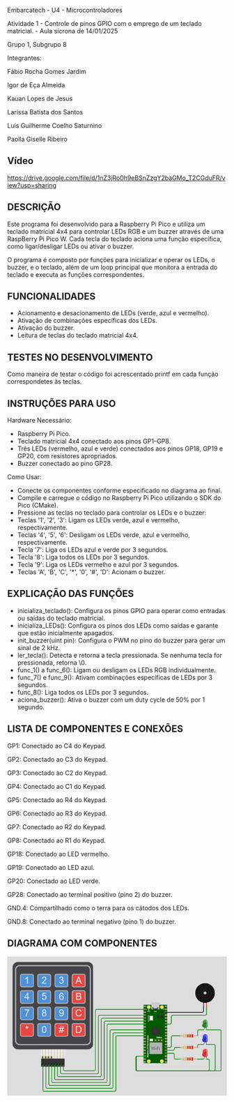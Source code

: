 Embarcatech - U4 - Microcontroladores

Atividade 1 - Controle de pinos GPIO com o emprego de um teclado matricial. - Aula sícrona de 14/01/2025

Grupo 1, Subgrupo 8

Integrantes:

Fábio Rocha Gomes Jardim

Igor de Eça Almeida

Kauan Lopes de Jesus

Larissa Batista dos Santos

Luis Guilherme Coelho Saturnino

Paolla Giselle Ribeiro

## Vídeo

https://drive.google.com/file/d/1nZ3jRo0h9eBSnZzgY2baGMo_T2CGduFR/view?usp=sharing


## DESCRIÇÃO

Este programa foi desenvolvido para a Raspberry Pi Pico e utiliza um teclado matricial 4x4 para controlar LEDs RGB e um buzzer através de uma RaspBerry Pi Pico W. Cada tecla do teclado aciona uma função específica, como ligar/desligar LEDs ou ativar o buzzer.

O programa é composto por funções para inicializar e operar os LEDs, o buzzer, e o teclado, além de um loop principal que monitora a entrada do teclado e executa as funções correspondentes.


## FUNCIONALIDADES

- Acionamento e desacionamento de LEDs (verde, azul e vermelho).
- Ativação de combinações específicas dos LEDs.
- Ativação do buzzer.
- Leitura de teclas do teclado matricial 4x4.


## TESTES NO DESENVOLVIMENTO

Como maneira de testar o código foi acrescentado printf em cada função correspondetes às teclas.


## INSTRUÇÕES PARA USO

Hardware Necessário:

- Raspberry Pi Pico.
- Teclado matricial 4x4 conectado aos pinos GP1–GP8.
- Três LEDs (vermelho, azul e verde) conectados aos pinos GP18, GP19 e GP20, com resistores apropriados.
- Buzzer conectado ao pino GP28.

Como Usar:

- Conecte os componentes conforme especificado no diagrama ao final.
- Compile e carregue o código no Raspberry Pi Pico utilizando o SDK do Pico (CMake).
- Pressione as teclas no teclado para controlar os LEDs e o buzzer:
- Teclas '1', '2', '3': Ligam os LEDs verde, azul e vermelho, respectivamente.
- Teclas '4', '5', '6': Desligam os LEDs verde, azul e vermelho, respectivamente.
- Tecla '7': Liga os LEDs azul e verde por 3 segundos.
- Tecla '8': Liga todos os LEDs por 3 segundos.
- Tecla '9': Liga os LEDs vermelho e azul por 3 segundos.
- Teclas 'A', 'B', 'C', '*', '0', '#', 'D': Acionam o buzzer.


## EXPLICAÇÃO DAS FUNÇÕES
- inicializa_teclado(): Configura os pinos GPIO para operar como entradas ou saídas do teclado matricial.
- inicializa_LEDs(): Configura os pinos dos LEDs como saídas e garante que estão inicialmente apagados.
- init_buzzer(uint pin): Configura o PWM no pino do buzzer para gerar um sinal de 2 kHz.
- ler_tecla(): Detecta e retorna a tecla pressionada. Se nenhuma tecla for pressionada, retorna \0.
- func_1() a func_6(): Ligam ou desligam os LEDs RGB individualmente.
- func_7() e func_9(): Ativam combinações específicas de LEDs por 3 segundos.
- func_8(): Liga todos os LEDs por 3 segundos.
- aciona_buzzer(): Ativa o buzzer com um duty cycle de 50% por 1 segundo.



## LISTA DE COMPONENTES E CONEXÕES

GP1: Conectado ao C4 do Keypad.

GP2: Conectado ao C3 do Keypad.

GP3: Conectado ao C2 do Keypad.

GP4: Conectado ao C1 do Keypad.

GP5: Conectado ao R4 do Keypad.

GP6: Conectado ao R3 do Keypad.

GP7: Conectado ao R2 do Keypad.

GP8: Conectado ao R1 do Keypad.

GP18: Conectado ao LED vermelho.

GP19: Conectado ao LED azul.

GP20: Conectado ao LED verde.

GP28: Conectado ao terminal positivo (pino 2) do buzzer.

GND.4: Compartilhado como o terra para os cátodos dos LEDs.

GND.8: Conectado ao terminal negativo (pino 1) do buzzer.

## DIAGRAMA COM COMPONENTES

![Conexões do Circuito](https://github.com/fabiorgj/Embarca_U4_Cap2_201234A_Atividade1/blob/main/Diagrama_componentes.png)
